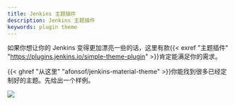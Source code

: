```yaml
---
title: Jenkins 主题插件
description: Jenkins 主题插件
keywords: plugin theme
---
```


如果你想让你的 Jenkins 变得更加漂亮一些的话，这里有款{{< exref "主题插件" "https://plugins.jenkins.io/simple-theme-plugin" >}}肯定能满足你的需求。

{{< ghref "从这里" "afonsof/jenkins-material-theme" >}}你能找到很多已经定制好的主题。先给出一个样例。

![](http://afonsof.com/jenkins-material-theme/images/screenshot-jenkins-theme-material-main-large.png)